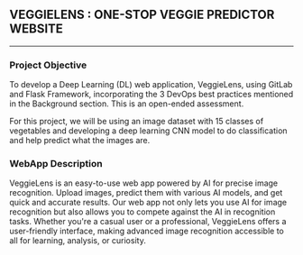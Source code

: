 ## VEGGIELENS : ONE-STOP VEGGIE PREDICTOR WEBSITE

<hr>

### Project Objective
To develop a Deep Learning (DL) web application, VeggieLens, using GitLab and Flask Framework, incorporating the 3 DevOps best practices mentioned in the Background section. This is an open-ended assessment. 

For this project, we will be using an image dataset with 15 classes of vegetables and developing a deep learning CNN model to do classification and help predict what the images are.

### WebApp Description
VeggieLens is an easy-to-use web app powered by AI for precise image recognition. Upload images, predict them with various AI models, and get quick and accurate results. Our web app not only lets you use AI for image recognition but also allows you to compete against the AI in recognition tasks. Whether you're a casual user or a professional, VeggieLens offers a user-friendly interface, making advanced image recognition accessible to all for learning, analysis, or curiosity.
